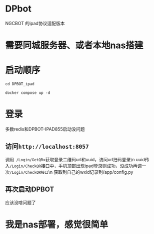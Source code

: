 # DPbot
NGCBOT 的ipad协议适配版本

# 需要同城服务器、或者本地nas搭建

# 启动顺序

`cd DPBOT_ipad` 

`docker compose up -d`

# 登录
多数redis和DPBOT-IPAD855启动没问题

## 访问`http://localhost:8057`
调用` /Login/GetQRx`获取登录二维码url和uuid，访问url扫码登录\n
uuid传入`/Login/CheckQR`接口中，手机顶部出现ipad登录则成功，没成功再调一次`/Login/CheckQR接口`\n
获取到自己的wxid记录到/app/config.py

## 再次启动DPBOT
应该没啥问题了


# 我是nas部署，感觉很简单